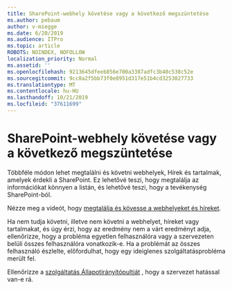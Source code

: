 ```yaml
---
title: SharePoint-webhely követése vagy a következő megszüntetése
ms.author: pebaum
author: v-miegge
ms.date: 6/20/2019
ms.audience: ITPro
ms.topic: article
ROBOTS: NOINDEX, NOFOLLOW
localization_priority: Normal
ms.assetid: ''
ms.openlocfilehash: 9213645dfeeb856e700a3387adfc3b40c538c52e
ms.sourcegitcommit: 9cc8a2f5bb73f0e8951d317e51b4cd3253027733
ms.translationtype: MT
ms.contentlocale: hu-HU
ms.lasthandoff: 10/21/2019
ms.locfileid: "37611699"
---
```

# <a name="follow-or-un-follow-a-sharepoint-site"></a>SharePoint-webhely követése vagy a következő megszüntetése

Többféle módon lehet megtalálni és követni webhelyek, Hírek és tartalmak, amelyek érdekli a SharePoint. Ez lehetővé teszi, hogy megtalálja az információkat könnyen a listán, és lehetővé teszi, hogy a tevékenység SharePoint-ból.

Nézze meg a videót, hogy [megtalálja és kövesse a webhelyeket és híreket](https://support.office.com/article/Video-Find-and-follow-sites-news-and-content-4411e38f-9bc5-4ecc-bd33-3dbe939ac84c).

Ha nem tudja követni, illetve nem követni a webhelyet, híreket vagy tartalmakat, és úgy érzi, hogy az eredmény nem a várt eredményt adja, ellenőrizze, hogy a probléma egyetlen felhasználóra vagy a szervezeten belüli összes felhasználóra vonatkozik-e. Ha a problémát az összes felhasználó észlelte, előfordulhat, hogy egy ideiglenes szolgáltatásprobléma merült fel.

Ellenőrizze a [szolgáltatás Állapotirányítópultját](https://admin.microsoft.com/AdminPortal/Home#/servicehealth) , hogy a szervezet hatással van-e rá.
